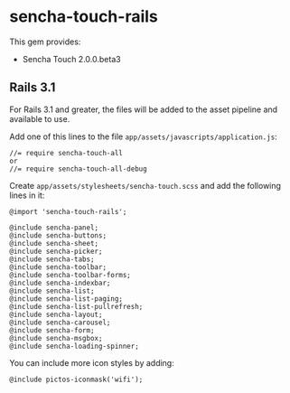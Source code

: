 # sencha-touch-rails

This gem provides:

* Sencha Touch 2.0.0.beta3

## Rails 3.1

For Rails 3.1 and greater, the files will be added to the asset pipeline and available to use. 

Add one of this lines to the file `app/assets/javascripts/application.js`:

    //= require sencha-touch-all
    or
    //= require sencha-touch-all-debug
	
Create `app/assets/stylesheets/sencha-touch.scss` and add the following lines in it:

	@import 'sencha-touch-rails';
	
	@include sencha-panel;
	@include sencha-buttons;
	@include sencha-sheet;
	@include sencha-picker;
	@include sencha-tabs;
	@include sencha-toolbar;
	@include sencha-toolbar-forms;
	@include sencha-indexbar;
	@include sencha-list;
	@include sencha-list-paging;
	@include sencha-list-pullrefresh;
	@include sencha-layout;
	@include sencha-carousel;
	@include sencha-form;
	@include sencha-msgbox;
	@include sencha-loading-spinner;
	
You can include more icon styles by adding:

	@include pictos-iconmask('wifi');
	